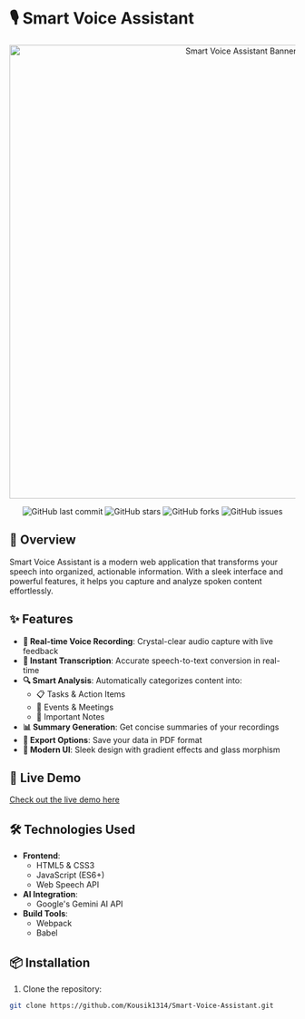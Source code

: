 # 🎙️ Smart Voice Assistant

<div align="center">
  <img src="public/images/banner.png" alt="Smart Voice Assistant Banner" width="800"/>
  
  ![GitHub last commit](https://img.shields.io/github/last-commit/Kousik1314/Smart-Voice-Assistant)
  ![GitHub stars](https://img.shields.io/github/stars/Kousik1314/Smart-Voice-Assistant)
  ![GitHub forks](https://img.shields.io/github/forks/Kousik1314/Smart-Voice-Assistant)
  ![GitHub issues](https://img.shields.io/github/issues/Kousik1314/Smart-Voice-Assistant)
</div>

## 🌟 Overview

Smart Voice Assistant is a modern web application that transforms your speech into organized, actionable information. With a sleek interface and powerful features, it helps you capture and analyze spoken content effortlessly.

## ✨ Features

- **🎤 Real-time Voice Recording**: Crystal-clear audio capture with live feedback
- **📝 Instant Transcription**: Accurate speech-to-text conversion in real-time
- **🔍 Smart Analysis**: Automatically categorizes content into:
  - 📋 Tasks & Action Items
  - 📅 Events & Meetings
  - 📌 Important Notes
- **📊 Summary Generation**: Get concise summaries of your recordings
- **💾 Export Options**: Save your data in PDF format
- **🎨 Modern UI**: Sleek design with gradient effects and glass morphism

## 🚀 Live Demo

[Check out the live demo here](#) <!-- Add your deployed link here -->

## 🛠️ Technologies Used

- **Frontend**:
  - HTML5 & CSS3
  - JavaScript (ES6+)
  - Web Speech API
- **AI Integration**:
  - Google's Gemini AI API
- **Build Tools**:
  - Webpack
  - Babel

## 📦 Installation

1. Clone the repository:
```bash
git clone https://github.com/Kousik1314/Smart-Voice-Assistant.git
